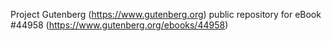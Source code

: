 Project Gutenberg (https://www.gutenberg.org) public repository for eBook #44958 (https://www.gutenberg.org/ebooks/44958)
